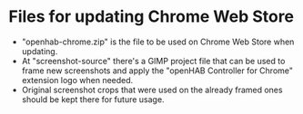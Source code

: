 # Files for updating Chrome Web Store
- "openhab-chrome.zip" is the file to be used on Chrome Web Store when updating.
- At "screenshot-source" there's a GIMP project file that can be used to frame new screenshots and apply the "openHAB Controller for Chrome" extension logo when needed.
- Original screenshot crops that were used on the already framed ones should be kept there for future usage.